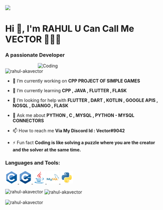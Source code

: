 <!-- [![@vectorakarahul's Holopin board](https://holopin.io/api/user/board?user=vectorakarahul)](https://holopin.io/@vectorakarahul) -->

<img src="https://images-wixmp-ed30a86b8c4ca887773594c2.wixmp.com/f/7a2d3816-66fc-444a-b22a-81f3a67838af/deo182h-4d8f64bf-0b0c-4f9b-8d13-a57c8d144ce1.gif?token=eyJ0eXAiOiJKV1QiLCJhbGciOiJIUzI1NiJ9.eyJzdWIiOiJ1cm46YXBwOjdlMGQxODg5ODIyNjQzNzNhNWYwZDQxNWVhMGQyNmUwIiwiaXNzIjoidXJuOmFwcDo3ZTBkMTg4OTgyMjY0MzczYTVmMGQ0MTVlYTBkMjZlMCIsIm9iaiI6W1t7InBhdGgiOiJcL2ZcLzdhMmQzODE2LTY2ZmMtNDQ0YS1iMjJhLTgxZjNhNjc4MzhhZlwvZGVvMTgyaC00ZDhmNjRiZi0wYjBjLTRmOWItOGQxMy1hNTdjOGQxNDRjZTEuZ2lmIn1dXSwiYXVkIjpbInVybjpzZXJ2aWNlOmZpbGUuZG93bmxvYWQiXX0.kplGovV3iIhR_A57G9pi3PocT73O4TNsf07CUHPoPAk"/>

<!-- <img src="https://i.redd.it/4ku8irsjhra91.gif" width="1920" height="1080"> -->
<h1 align="left">Hi 👋, I'm RAHUL U Can Call Me VECTOR 🔰🔰🔰</h1>
<h3 align="left">A passionate Developer</h3>
<img align="right" alt="Coding" width="400" src="https://64.media.tumblr.com/8da1fc2835ca6dd2879980fbc54babf9/tumblr_mxr0wx1BlO1sso6sco1_500.gif">

<p align="left"> <img src="https://komarev.com/ghpvc/?username=rahul-akavector&label=Profile%20views&color=0e75b6&style=flat" alt="rahul-akavector" /> </p>

<p align="left"> </p>

- 🔭 I’m currently working on **CPP PROJECT OF SIMPLE GAMES**

- 🌱 I’m currently learning **CPP , JAVA , FLUTTER , FLASK**

- 🤝 I’m looking for help with **FLUTTER , DART , KOTLIN , GOOGLE APIS , NOSQL , DJANGO , FLASK**

- 💬 Ask me about **PYTHON , C , MYSQL , PYTHON - MYSQL CONNECTORS**

- 📫 How to reach me **Via My Discord Id : Vector#9042**

- ⚡ Fun fact **Coding is like solving a puzzle where you are the creator and the solver at the same time.**

<p align="left">
</p>

<h3 align="left">Languages and Tools:</h3>
<p align="left"> <a href="https://www.cprogramming.com/" target="_blank" rel="noreferrer"> <img src="https://raw.githubusercontent.com/devicons/devicon/master/icons/c/c-original.svg" alt="c" width="40" height="40"/> </a> <a href="https://www.w3schools.com/cpp/" target="_blank" rel="noreferrer"> <img src="https://raw.githubusercontent.com/devicons/devicon/master/icons/cplusplus/cplusplus-original.svg" alt="cplusplus" width="40" height="40"/> </a> <a href="https://www.java.com" target="_blank" rel="noreferrer"> <img src="https://raw.githubusercontent.com/devicons/devicon/master/icons/java/java-original.svg" alt="java" width="40" height="40"/> </a> <a href="https://www.mysql.com/" target="_blank" rel="noreferrer"> <img src="https://raw.githubusercontent.com/devicons/devicon/master/icons/mysql/mysql-original-wordmark.svg" alt="mysql" width="40" height="40"/> </a> <a href="https://www.python.org" target="_blank" rel="noreferrer"> <img src="https://raw.githubusercontent.com/devicons/devicon/master/icons/python/python-original.svg" alt="python" width="40" height="40"/> </a> </p>

<p><img align="left" src="https://github-readme-stats.vercel.app/api/top-langs?username=rahul-akavector&show_icons=true&locale=en&layout=compact" alt="rahul-akavector" /></p>

<p>&nbsp;<img align="center" src="https://github-readme-stats.vercel.app/api?username=rahul-akavector&show_icons=true&locale=en" alt="rahul-akavector" /></p>

<p><img align="center" src="https://github-readme-streak-stats.herokuapp.com/?user=rahul-akavector&" alt="rahul-akavector" /></p>
